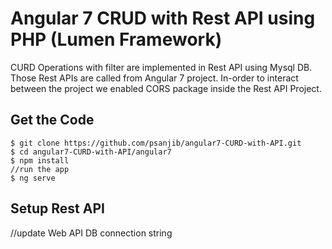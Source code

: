 # Angular 7 CRUD with Rest API using PHP (Lumen Framework)

CURD Operations with filter are implemented in Rest API using Mysql DB. Those Rest APIs are called from Angular 7 project. In-order to interact between the project we enabled CORS package inside the Rest API Project.

## Get the Code
```
$ git clone https://github.com/psanjib/angular7-CURD-with-API.git
$ cd angular7-CURD-with-API/angular7
$ npm install
//run the app
$ ng serve
```

## Setup Rest API
//update Web API DB connection string
